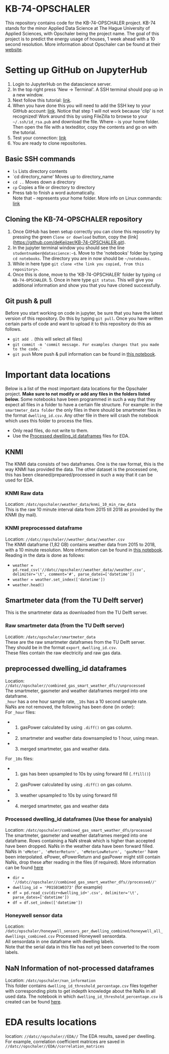 # KB-74-OPSCHALER
This repository contains code for the KB-74-OPSCHALER project. KB-74 stands for the minor Applied Data Science at The Hague University of Applied Sciences, with Opschaler being the project name. The goal of this project is to predict the energy usage of houses, 1 week ahead with a 10 second resolution. More information about Opschaler can be found at their [website](http://www.opschaler.nl/). 

# Setting up GitHub on JupyterHub
1. Login to JupyterHub on the datascience server. 
2. In the top right press 'New -> Terminal'. A SSH terminal should pop up in a new window. 
3. Next follow this tutorial: [link](https://help.github.com/articles/generating-a-new-ssh-key-and-adding-it-to-the-ssh-agent). 
4. When you have done this you will need to add the SSH key to your GitHub account: [link](https://help.github.com/articles/adding-a-new-ssh-key-to-your-github-account). Notice that step 1 will not work because 'clip' is not recognized! Work around this by using FileZilla to browse to your `~/.ssh/id_rsa.pub` and download the file. Where `~` is your home folder. Then open the file with a texteditor, copy the contents and go on with the tutorial.
5. Test your connection: [link](https://help.github.com/articles/testing-your-ssh-connection/)
6. You are ready to clone repositories.

## Basic SSH commands
* `ls` Lists directory contents
* `cd directory_name' Moves up to directory_name
* `cd ..` Moves down a directory
* `cp` Copies a file or directory to directory
* Press tab to finish a word automatically.  
Note that `~` represents your home folder. 
More info on Linux commands: [link](https://1.bp.blogspot.com/-Y9rBRKuT0wA/VrJ7xwjdVjI/AAAAAAAAh2k/sdrCyf7nLbo/s1600/linux-reference-bg-invert-1.png)


## Cloning the KB-74-OPSCHALER repository
1. Once GitHub has been setup correctly you can clone this reposotiry by pressing the green `Clone or download` button, copy the (link](https://github.com/deKeijzer/KB-74-OPSCHALER.git). 
2. In the jupyter terminal window you should see the line `studentnumber@datascience:~$`. Move to the 'notebooks' folder by typing `cd notebooks`. The directory you are in now should be `~/notebooks`. 
3. While in here type `git clone <the link you copied, from this repository>`. 
4. Once this is done, move to the 'KB-74-OPSCHALER' folder by typing `cd KB-74-OPSCHALER`. 5. Once in here type `git status`. This will give you additional information and show you that you have cloned successfully. 

## Git push & pull
Before you start working on code in jupyter, be sure that you have the latest version of this repository. Do this by typing `git pull`. Once you have written certain parts of code and want to upload it to this repository do this as follows.
* `git add .` (this will select all files)
* `git commit -m 'commit message. For examples changes that you made to the code.'`
* `git push`
More push & pull information can be found in [this notebook](https://github.com/deKeijzer/KB-74-OPSCHALER/blob/master/GitHub%20push%20%26%20pull%20tutorial.ipynb).

# Important data locations
Below is a list of the most important data locations for the Opschaler project. <b>Make sure to not modify or add any files in the folders listed below.</b> Some notebooks have been programmed in such a way that they expect all files in a folder to have a certain file structure. For example: in the `smartmeter_data folder` the only files in there should be smartmeter files in the format `dwelling_id.csv`. Any other file in there will crash the notebook which uses this folder to process the files.  
* Only read files, do not write to them.
* Use the [Processed dwelling_id dataframes](https://github.com/deKeijzer/KB-74-OPSCHALER/blob/master/README.md#processed-dwelling_id-dataframes) files for EDA.


## KNMI
The KNMI data consists of two dataframes. One is the raw format, this is the way KNMI has provided the data. The other dataset is the processed one, this has been cleaned/prepared/processed in such a way that it can be used for EDA.

### KNMI Raw data
Location: `/datc/opschaler/weather_data/knmi_10_min_raw_data`  
This is the raw 10 minute interval data from 2015 till 2018 as provided by the KNMI (by mail).

### KNMI preprocessed dataframe
Location: `//datc//opschaler//weather_data//weather.csv`  
The KNMI dataframe (1,82 GB) contains weather data from 2015 to 2018, with a 10 minute resolution.
More information can be found in [this notebook](https://github.com/deKeijzer/KB-74-OPSCHALER/blob/master/Personal_folders/Brian/KNMI/2.KNMI_high_resolution_cleaning_df.ipynb).  
Reading in the data is done as follows:  
* `weather = pd.read_csv('//datc//opschaler//weather_data//weather.csv', delimiter='\t', comment='#', parse_dates=['datetime'])`   
* `weather = weather.set_index(['datetime'])`  
* `weather.head()`  

## Smartmeter data (from the TU Delft server)
This is the smartmeter data as downloaded from the TU Delft server.  

### Raw smartmeter data (from the TU Delft server)
Location: `/datc/opschaler/smartmeter_data`  
These are the raw smartmeter dataframes from the TU Delft server.  
They should be in the format `export_dwelling_id.csv`.  
These files contain the raw electricity and raw gas data.  

## preprocessed dwelling_id dataframes
Location: `//datc//opschaler//combined_gas_smart_weather_dfs//unprocessed`  
The smartmeter, gasmeter and weather dataframes merged into one dataframe.  
`_hour` has a one hour sample rate, `_10s` has a 10 second sample rate.  
NaNs are not removed, the following has been done (in order):  
For `_hour` files:  
* 1. gasPower calculated by using `.diff()` on gas column.  
* 2. smartmeter and weather data downsampled to 1 hour, using mean.  
* 3. merged smartmeter, gas and weather data.  
  
For `_10s` files:  
* 1. gas has been upsampled to 10s by using forward fill (`.ffill()`)  
* 2. gasPower calculated by using `.diff()` on gas column.  
* 3. weather upsampled to 10s by using forward fill  
* 4. merged smartmeter, gas and weather data  

### Processed dwelling_id dataframes (Use these for analysis)
Location: `/datc/opschaler/combined_gas_smart_weather_dfs/processed`  
The smartmeter, gasmeter and weather dataframes merged into one dataframe.
Rows containing a NaN streak which is higher than accepted have been dropped.
NaNs in the weather data have been forward filled.
NaNs in `'eMeter', 'eMeterReturn', 'eMeterLowReturn', 'gasMeter'` have been interpolated.
ePower, ePowerReturn and gasPower might still contain NaNs, drop these after reading in the files (if required).
More information can be found [here](https://github.com/deKeijzer/KB-74-OPSCHALER/blob/master/Personal_folders/Brian/Data_preperation/loading_combining_smart_gas_weather_generalized.ipynb)  
* `dir = '//datc//opschaler//combined_gas_smart_weather_dfs//processed//'`
* `dwelling_id = 'P01S01W0373'` (for example)
* `df = pd.read_csv(dir+dwelling_id+'.csv', delimiter='\t', parse_dates=['datetime'])`
* `df = df.set_index(['datetime'])`

### Honeywell sensor data
Location: `/datc/opschaler/honeywell_sensors_per_dwelling_combined/honeywell_all_dwellings_combined.csv`
Processed Honeywell sensordata.  
All sensordata in one dataframe with dwelling labels.  
Note that the serial data in this file has not yet been converted to the room labels.


## NaN Information of not-processed dataframes
Location: `/datc/opschaler/nan_information`  
This folder contains `dwelling_id_threshold_percentage.csv` files together with corresponding plots to get indepth knowledge about the NaNs in all used data.
The notebook in which `dwelling_id_threshold_percentage.csv` is created can be found [here](https://github.com/deKeijzer/KB-74-OPSCHALER/blob/master/Personal_folders/Brian/Data_preperation/df_NaN_checker.ipynb).

# EDA results locations
location: `//datc//opschaler//EDA//`
The EDA results, saved per dwelling.  
For example, correlation coefficient matrices are saved in `//datc//opschaler//EDA//correlation_matrices`  
